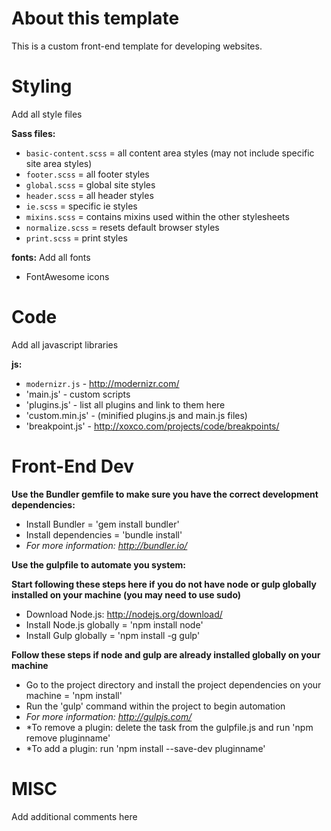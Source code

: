 About this template
==
This is a custom front-end template for developing websites.

Styling
==
Add all style files

**Sass files:**

- `basic-content.scss` = all content area styles (may not include specific site area styles)
- `footer.scss` = all footer styles
- `global.scss` = global site styles
- `header.scss` = all header styles
- `ie.scss` = specific ie styles
- `mixins.scss` = contains mixins used within the other stylesheets
- `normalize.scss` = resets default browser styles
- `print.scss` = print styles

**fonts:**
Add all fonts
- FontAwesome icons

Code
==
Add all javascript libraries

**js:**

- `modernizr.js` - http://modernizr.com/
- 'main.js' - custom scripts
- 'plugins.js' - list all plugins and link to them here
- 'custom.min.js' - (minified plugins.js and main.js files)
- 'breakpoint.js' - http://xoxco.com/projects/code/breakpoints/

Front-End Dev
==
**Use the Bundler gemfile to make sure you have the correct development dependencies:**

- Install Bundler = 'gem install bundler'
- Install dependencies = 'bundle install'
- *For more information: http://bundler.io/*

**Use the gulpfile to automate you system:**

**Start following these steps here if you do not have node or gulp globally installed on your machine (you may need to use sudo)**
- Download Node.js: http://nodejs.org/download/
- Install Node.js globally = 'npm install node'
- Install Gulp globally = 'npm install -g gulp'

**Follow these steps if node and gulp are already installed globally on your machine**
- Go to the project directory and install the project dependencies on your machine = 'npm install'
- Run the 'gulp' command within the project to begin automation
- *For more information: http://gulpjs.com/*
- *To remove a plugin: delete the task from the gulpfile.js and run 'npm remove pluginname'
- *To add a plugin: run 'npm install --save-dev pluginname'

MISC
==
Add additional comments here
